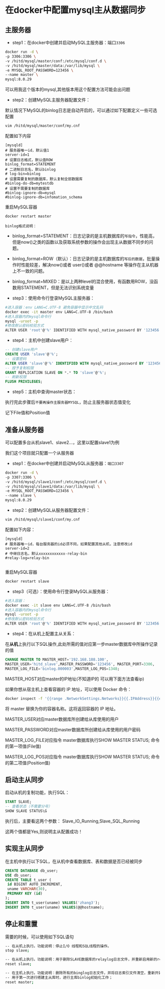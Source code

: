 # 在docker中配置mysql主从数据同步

## 主服务器
- step1：在docker中创建并启动MySQL主服务器：端口`3306`

```bash
docker run -d \
-p 3306:3306 \
-v /hitd/mysql/master/conf:/etc/mysql/conf.d \
-v /hitd/mysql/master/data:/var/lib/mysql \
-e MYSQL_ROOT_PASSWORD=123456 \
--name master \
mysql:8.0.29
```
可以用我这个版本的mysql,其他版本用这个配置方法可能会出问题

- step2：创建MySQL主服务器配置文件：


默认情况下MySQL的binlog日志是自动开启的，可以通过如下配置定义一些可选配置

```bash
vim /hitd/mysql/master/conf/my.cnf
```


配置如下内容

```
[mysqld]
# 服务器唯一id，默认值1
server-id=1
# 设置日志格式，默认值ROW
binlog_format=STATEMENT
# 二进制日志名，默认binlog
# log-bin=binlog
# 设置需要复制的数据库，默认复制全部数据库
#binlog-do-db=mytestdb
# 设置不需要复制的数据库
#binlog-ignore-db=mysql
#binlog-ignore-db=infomation_schema

```

重启MySQL容器

```bash
docker restart master
```


`binlog格式说明：`

- binlog_format=STATEMENT：日志记录的是主机数据库的`写指令`，性能高，但是now()之类的函数以及获取系统参数的操作会出现主从数据不同步的问题。


- binlog_format=ROW（默认）：日志记录的是主机数据库的`写后的数据`，批量操作时性能较差，解决now()或者 user()或者 @@hostname 等操作在主从机器上不一致的问题。


- binlog_format=MIXED：是以上两种level的混合使用，有函数用ROW，没函数用STATEMENT，但是无法识别系统变量




- step3：使用命令行登录MySQL主服务器：

```bash
#进入容器：env LANG=C.UTF-8 避免容器中显示中文乱码
docker exec -it master env LANG=C.UTF-8 /bin/bash
#进入容器内的mysql命令行
mysql -uroot -p
#修改默认密码校验方式 
ALTER USER 'root'@'%' IDENTIFIED WITH mysql_native_password BY '123456';

```


- step4：主机中创建slave用户：

```sql
-- 创建slave用户
CREATE USER 'slave'@'%';
-- 设置密码
ALTER USER 'slave'@'%' IDENTIFIED WITH mysql_native_password BY '123456';
-- 授予复制权限
GRANT REPLICATION SLAVE ON *.* TO 'slave'@'%';
-- 刷新权限
FLUSH PRIVILEGES;


```


- step5：主机中查询master状态：

执行完此步骤后`不要再操作主服务器MYSQL`，防止主服务器状态值变化

记下File值和Position值


## 准备从服务器

可以配置多台从机slave1、slave2…，这里以配置slave1为例

我们这个项目就只配置一个从服务器

- step1：在docker中创建并启动MySQL从服务器：`端口3307`

```bash
docker run -d \
-p 3307:3306 \
-v /hitd/mysql/slave1/conf:/etc/mysql/conf.d \
-v /hitd/mysql/slave1/data:/var/lib/mysql \
-e MYSQL_ROOT_PASSWORD=123456 \
--name slave \
mysql:8.0.29

```


- step2：创建MySQL从服务器配置文件：

```bash
vim /hitd/mysql/slave1/conf/my.cnf

```

配置如下内容：

```
[mysqld]
# 服务器唯一id，每台服务器的id必须不同，如果配置其他从机，注意修改id
server-id=2
# 中继日志名，默认xxxxxxxxxxxx-relay-bin
#relay-log=relay-bin


```

重启MySQL容器


```bash
docker restart slave

```

- step3（可选）：使用命令行登录MySQL从服务器：

```bash
#进入容器：
docker exec -it slave env LANG=C.UTF-8 /bin/bash
#进入容器内的mysql命令行
mysql -uroot -p
#修改默认密码校验方式 
ALTER USER 'root'@'%' IDENTIFIED WITH mysql_native_password BY '123456';


```


- step4：在从机上配置主从关系：

在**从机**上执行以下SQL操作,此处所需的值对应第一步master数据库中所操作记录的值

```sql
CHANGE MASTER TO MASTER_HOST='192.168.188.100', 
MASTER_USER='hitd_slave',MASTER_PASSWORD='123456', MASTER_PORT=3306,
MASTER_LOG_FILE='binlog.000003',MASTER_LOG_POS=1348; 


```

MASTER_HOST对应master的IP地址(不知道IP的 可以用下面方法查看ip)

如果你想从宿主机上查看容器的 IP 地址，可以使用 Docker 命令：

```bash
docker inspect -f '{{range .NetworkSettings.Networks}}{{.IPAddress}}{{end}}' master

```

将 master 替换为你的容器名称。这将返回容器的 IP 地址。

MASTER_USER对应master数据库所创建给从库使用的用户

MASTER_PASSWORD对应master数据库所创建给从库使用的用户密码

MASTER_LOG_FILE对应指令 master数据库执行SHOW MASTER STATUS; 命令的第一项值(File值)

MASTER_LOG_POS对应指令 master数据库执行SHOW MASTER STATUS; 命令的第二项值(Position值)




## 启动主从同步

启动从机的复制功能，执行SQL：

```sql
START SLAVE;
-- 查看状态（不需要分号）
SHOW SLAVE STATUS\G


```

执行后，主要看这两个参数：
Slave_IO_Running,Slave_SQL_Running 

这两个值都是Yes,则说明主从配置成功！

## 实现主从同步

在主机中执行以下SQL，在从机中查看数据库、表和数据是否已经被同步

```sql
CREATE DATABASE db_user;
USE db_user;
CREATE TABLE t_user (
 id BIGINT AUTO_INCREMENT,
 uname VARCHAR(30),
 PRIMARY KEY (id)
);
INSERT INTO t_user(uname) VALUES('zhang3');
INSERT INTO t_user(uname) VALUES(@@hostname);


```

## 停止和重置

需要的时候，可以使用如下SQL语句

```bash
-- 在从机上执行。功能说明：停止I/O 线程和SQL线程的操作。
stop slave; 

-- 在从机上执行。功能说明：用于删除SLAVE数据库的relaylog日志文件，并重新启用新的relaylog文件。
reset slave;

-- 在主机上执行。功能说明：删除所有的binglog日志文件，并将日志索引文件清空，重新开始所有新的日志文件。
-- 用于第一次进行搭建主从库时，进行主库binlog初始化工作；
reset master;

```



